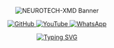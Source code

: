 <p align="center">
  <img align="center" height="auto" src="https://i.ibb.co/gZCRDV6x/Whats-App-Image-2025-05-30-at-13-08-32-53869e27.jpg" alt="NEUROTECH-XMD Banner">
</p>

<p align="center">
  <a href="https://github.com/Allamano774/NEUROTECH-XMD">
    <img title="GitHub" src="https://img.shields.io/badge/NEUROTECH--XMD-blue?style=for-the-badge&logo=github">
  </a>
  <a href="https://www.youtube.com/@Neurotech-xmd">
    <img title="YouTube" src="https://img.shields.io/badge/YouTube Channel-darkred?style=for-the-badge&logo=youtube">
  </a>
  <a href="https://wa.me/254785760507">
    <img title="WhatsApp" src="https://img.shields.io/badge/Contact Me-darkgreen?style=for-the-badge&logo=whatsapp">
  </a>
</p>

<p align="center">
  <a href="https://git.io/typing-svg">
    <img src="https://readme-typing-svg.herokuapp.com?font=Rockstar-ExtraBold&size=30&pause=1000&color=0000FF&center=true&vCenter=true&width=815&height=60&lines=Empowering+Neurotechnology+Innovation" alt="Typing SVG">
  </a>
</p>

